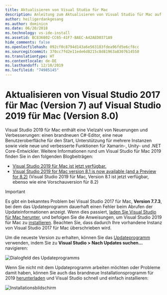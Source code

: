 ```yaml
---
title: Aktualisieren von Visual Studio für Mac
description: Anleitung zum Aktualisieren von Visual Studio für Mac auf die neueste Version.
author: heiligerdankgesang
ms.author: dominicn
ms.date: 06/20/2018
ms.technology: vs-ide-install
ms.assetid: BC836802-CC65-41F7-BAEC-A42AED0371A9
hide_comments: false
ms.openlocfilehash: 092cf0c8794d143a6e563183fdea96fd5e6cf8cc
ms.sourcegitcommit: 370cc7fd2e11ede6d8215c8d81963a8307614550
ms.translationtype: HT
ms.contentlocale: de-DE
ms.lasthandoff: 12/10/2019
ms.locfileid: "74985145"
---
```

# <a name="update-visual-studio-2017-for-mac-version-7-to-visual-studio-2019-for-mac-version-80"></a>Aktualisieren von Visual Studio 2017 für Mac (Version 7) auf Visual Studio 2019 für Mac (Version 8.0)

Visual Studio 2019 für Mac enthält eine Vielzahl von Neuerungen und Verbesserungen: einen brandneuen C#-Editor, eine neue Benutzeroberfläche für den Start, Unterstützung für mehrere Instanzen sowie viele neue und verbesserte Funktionen für Xamarin-, Unity- und .NET Core-Entwickler. Weitere Informationen rund um Visual Studio für Mac 2019 finden Sie in den folgenden Blogbeiträgen:

- [Visual Studio 2019 für Mac ist jetzt verfügbar.](https://devblogs.microsoft.com/visualstudio/visual-studio-2019-for-mac-is-now-available/)
- [Visual Studio 2019 for Mac version 8.1 is now available (and a Preview for 8.2)](https://devblogs.microsoft.com/visualstudio/visual-studio-2019-for-mac-version-8-1-is-now-available-and-a-preview-for-8-2/) (Visual Studio 2019 für Mac, Version 8.1 ist jetzt verfügbar, ebenso wie eine Vorschauversion für 8.2)

> [!IMPORTANT]
> Es gibt ein bekanntes Problem bei Visual Studio 2017 für Mac, **Version 7.7.3**, bei dem das Updateprogramm dauerhaft einen Fehler beim Abrufen der Updateinformationen anzeigt. Wenn dies passiert, [laden Sie Visual Studio für Mac herunter](https://visualstudio.microsoft.com/vs/mac/), und befolgen Sie die Anweisungen, um Visual Studio 2019 für Mac zu [installieren](/visualstudio/mac/installation?view=vsmac-2019). Beachten Sie, dass dadurch Ihre vorhandene Instanz von Visual Studio 2017 für Mac überschrieben wird.

Um die neueste Version zu erhalten, können Sie das [Updateprogramm](/visualstudio/mac/update?view=vsmac-2017) verwenden, indem Sie zu **Visual Studio > Nach Updates suchen…** navigieren:

![Dialogfeld des Updateprogramms](media/update-vsmac-updater.png)

Wenn Sie nicht mit dem Updateprogramm arbeiten möchten oder Probleme damit haben, können Sie auch das brandneue Installationsprogramm für 2019 [herunterladen](https://visualstudio.microsoft.com/vs/mac/) und Visual Studio schnell und einfach installieren:

![Installationsbildschirm](media/update-vsmac-installer.png)
